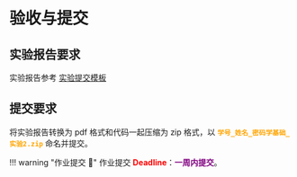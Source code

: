 # 验收与提交

## 实验报告要求

实验报告参考 [实验提交模板](https://gitee.com/hitsz-cslab/net-work-security/tree/master/stupkt)


## 提交要求

将实验报告转换为 pdf 格式和代码一起压缩为 zip 格式，以 <font color=orange>**`学号_姓名_密码学基础_实验2.zip`**</font> 命名并提交。


!!! warning "作业提交 :calendar:"
    作业提交 <font color = red>**Deadline**</font>：<font color = purple>**一周内提交**</font>。
